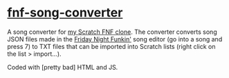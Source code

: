 # [fnf-song-converter](https://cabalex.github.io/fnf-song-converter/)

A song converter for [my Scratch FNF clone](https://scratch.mit.edu/projects/519325355/). The converter converts song JSON files made in the [Friday Night Funkin'](https://ninja-muffin24.itch.io/funkin) song editor (go into a song and press 7) to TXT files that can be imported into Scratch lists (right click on the list > import...).

Coded with [pretty bad] HTML and JS.
